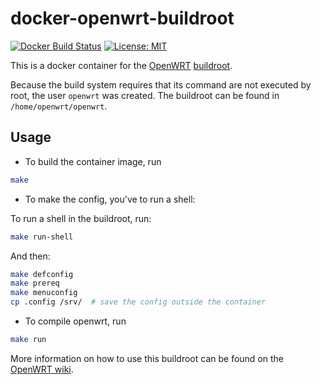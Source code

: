 docker-openwrt-buildroot
========================
[![Docker Build Status](http://hubstatus.container42.com/noonien/openwrt-buildroot)](https://registry.hub.docker.com/u/noonien/openwrt-buildroot)
[![License: MIT](http://img.shields.io/badge/license-MIT-blue.svg?style=flat-square)](https://github.com/noonien/docker-openwrt-buildroot/blob/master/LICENSE)


This is a docker container for the [OpenWRT](https://openwrt.org/)
[buildroot](http://wiki.openwrt.org/doc/howto/buildroot.exigence).

Because the build system requires that its command are not executed by root,
the user `openwrt` was created. The buildroot can be found in
`/home/openwrt/openwrt`.

Usage
-----

 - To build the container image, run

```sh
make
```

 - To make the config, you've to run a shell:

To run a shell in the buildroot, run:
```sh
make run-shell
```

And then:

```sh
make defconfig
make prereq
make menuconfig
cp .config /srv/  # save the config outside the container
```

 - To compile openwrt, run

```sh
make run
```

More information on how to use this buildroot can be found on the
[OpenWRT wiki](http://wiki.openwrt.org/doc/howto/build).
